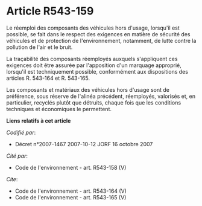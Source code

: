 # Article R543-159

Le réemploi des composants des véhicules hors d'usage, lorsqu'il est possible, se fait dans le respect des exigences en
matière de sécurité des véhicules et de protection de l'environnement, notamment, de lutte contre la pollution de l'air et le
bruit.

La traçabilité des composants réemployés auxquels s'appliquent ces exigences doit être assurée par l'apposition d'un marquage
approprié, lorsqu'il est techniquement possible, conformément aux dispositions des articles R. 543-164 et R. 543-165.

Les composants et matériaux des véhicules hors d'usage sont de préférence, sous réserve de l'alinéa précédent, réemployés,
valorisés et, en particulier, recyclés plutôt que détruits, chaque fois que les conditions techniques et économiques le
permettent.

**Liens relatifs à cet article**

_Codifié par_:

  - Décret n°2007-1467 2007-10-12 JORF 16 octobre 2007

_Cité par_:

  - Code de l'environnement - art. R543-158 (V)

_Cite_:

  - Code de l'environnement - art. R543-164 (V)
  - Code de l'environnement - art. R543-165 (V)
